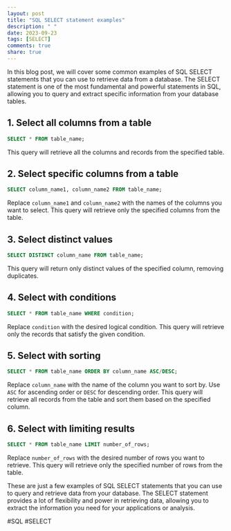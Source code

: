```yaml
---
layout: post
title: "SQL SELECT statement examples"
description: " "
date: 2023-09-23
tags: [SELECT]
comments: true
share: true
---
```


In this blog post, we will cover some common examples of SQL SELECT statements that you can use to retrieve data from a database. The SELECT statement is one of the most fundamental and powerful statements in SQL, allowing you to query and extract specific information from your database tables.

## 1. Select all columns from a table

```sql
SELECT * FROM table_name;
```
This query will retrieve all the columns and records from the specified table.

## 2. Select specific columns from a table

```sql
SELECT column_name1, column_name2 FROM table_name;
```
Replace `column_name1` and `column_name2` with the names of the columns you want to select. This query will retrieve only the specified columns from the table.

## 3. Select distinct values

```sql
SELECT DISTINCT column_name FROM table_name;
```
This query will return only distinct values of the specified column, removing duplicates.

## 4. Select with conditions

```sql
SELECT * FROM table_name WHERE condition;
```
Replace `condition` with the desired logical condition. This query will retrieve only the records that satisfy the given condition.

## 5. Select with sorting

```sql
SELECT * FROM table_name ORDER BY column_name ASC/DESC;
```
Replace `column_name` with the name of the column you want to sort by. Use `ASC` for ascending order or `DESC` for descending order. This query will retrieve all records from the table and sort them based on the specified column.

## 6. Select with limiting results

```sql
SELECT * FROM table_name LIMIT number_of_rows;
```
Replace `number_of_rows` with the desired number of rows you want to retrieve. This query will retrieve only the specified number of rows from the table.

These are just a few examples of SQL SELECT statements that you can use to query and retrieve data from your database. The SELECT statement provides a lot of flexibility and power in retrieving data, allowing you to extract the information you need for your applications or analysis.

#SQL #SELECT